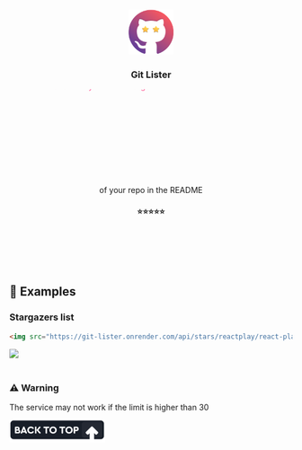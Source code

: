 <br />
<br />

<div align="center">

<div>
  <img src="./images/logo.png" width="80" />

  <h3>Git Lister</h3>
  <svg width="600" height="200">
    <defs>
      <linearGradient id="rainbow" x1="0" x2="0" y1="0" y2="100%" gradientUnits="userSpaceOnUse" >
        <stop stop-color="#FF5B99" offset="0%"/>
        <stop stop-color="#FF5447" offset="20%"/>
        <stop stop-color="#FF7B21" offset="40%"/>
        <stop stop-color="#EAFC37" offset="60%"/>
        <stop stop-color="#4FCB6B" offset="80%"/>
        <stop stop-color="#51F7FE" offset="100%"/> 
      </linearGradient>
    </defs>
    <text fill="url(#rainbow)">
      <tspan>A service that allows you to list stargazers</tspan>
      <br />
      <tspan>of your repo in the README</tspan>
    </text>
  </svg>
  
  #### ⭐⭐⭐⭐⭐

</div>

</div>

<br />
<br />
<br />

<br />

## 🔎 Examples

### Stargazers list

```html
<img src="https://git-lister.onrender.com/api/stars/reactplay/react-play?limit=30" />
```

<img src="https://git-lister.onrender.com/api/stars/reactplay/react-play?limit=30" />

<br />
<br />

### ⚠ Warning
The service may not work if the limit is higher than 30

<a href="https://github.com/6km/git-lister#readme"><img src="./images/back-to-top.png"  /></a>
